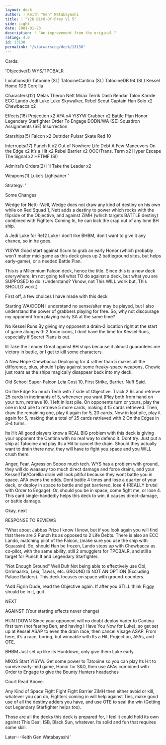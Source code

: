 ```yaml
---
layout: deck
author: ! Keith "Gen" Watabayashi
title: ! "Y2K Bird-Of-Prey V1 5"
side: Light
date: 2001-01-23
description: ! "An improvement from the original."
rating: 4.0
id: 13138
permalink: "/starwarsccg/deck/13138"
---
```

Cards: 

'Objective(1)
WYS/TPCBALR

Locations(6)
Tatooine (SL)
TatooineCantina (SL)
TatooineDB 94 (SL)
Kessel
Home 1DB
Corellia

Characters(12)
Melas
Theron Nett
Mirax Terrik
Dash Rendar
Talon Karrde
ECC Lando
Jedi Luke
Luke Skywalker, Rebel Scout
Captain Han Solo x2
Chewbacca x2

Effects(16)
Projection x2
AFA x4
YISYW
Grabber x2
Battle Plan
Honor
Legendary Starfighter
Order To Engage
DODN/WA (SE)
Squadron Assignments (SE)
Insurrection

Starships(5)
Falcon x2
Outrider
Pulsar Skate
Red 10

Interrupts(17)
Punch It x2
Out of Nowhere
Life Debt
A Few Maneuvers
On the Edge x2
It’s a Hit x2
Rebel Barrier x2
OOC/Trans. Term x2
Hyper Escape
The Signal x2
HFTMF (SI)

Admiral’s Orders(2)
I’ll Take the Leader x2

Weapons(1)
Luke’s Lightsaber
'

Strategy: '

Some Changes

Wedge for Nett--Well, Wedge does not draw any kind of destiny on his own while on Red Squad 1, Nett adds a destiny to power which rocks with the flipside of the Objective, and against ZiMH (which targets BATTLE destiny) combined with Fighters Coming In, he can kick the crap out of any lone BH ship.

A Jedi Luke for Ref2 Luke I don’t like BHBM, don’t want to give it any chance, so in he goes.

YISYW Good start against Scum to grab an early Honor (which probably won’t matter mid-game as this deck gives up 2 battleground sites, but helps early-game), or a needed Battle Plan.


This is a Millennium Falcon deck, hence the title. Since this is a new deck everywhere, Im not going tell what TO do against a deck, but what you are SUPPOSED to do. (Understand? Yknow, not This WILL work but, This SHOULD work.)

First off, a few choices I have made with this deck

Starting WA/DODN I understand no sense/alter may be played, but I also understand the power of grabbers playing for free. So, why not discourage my opponent from playing early SA at the same time?

No Kessel Runs By giving my opponent a drain-2 location right at the start of game along with 2 force icons, I dont have the time for Kessel Runs, especially if Secret Plans is out.

Ill Take the Leader Great against BH ships because it almost guarantees me victory in battle, or I get to kill some characters.

A New Hope Chewbacca Deploying for 4 rather than 5 makes all the difference, plus, should I play against some freaky-space weapons, Chewie just roars as the ships magically disappear back into my deck.

Old School Super-Falcon Leia Cost 10, First Strike, Barrier. Nuff Said.

On the Edge So much Tech with 7 side of Objective. Track 2 6s and retrieve 25 cards in incrimants of 5, whenever you want (Play both from hand on your turn, retrieve 10, 1 left in lost pile. On opponents turn or yours, play the one in lost pile to retrieve 5 more cards, making it 15 cards retrieved. Then, draw the remaining one, play it again for 5, 20 cards. Now in lost pile, play it again for 5, making that a total of 25 cards retrieved with 2 On the Edges in 3-4 turns.

Its Hit All good players know a REAL BIG problem with this deck is giving your opponent the Cantina with no real way to defend it. Dont try. Just put a ship at Tatooine and play Its a Hit to cancel the drain. Should they actually want to drain there now, they will have to fight you space and you WILL crush them.

Anger, Fear, Agression Soooo much tech. WYS has a problem with ground, they will do waaaaay too much direct damage and force drains, and your Kessel/Tat/Corellia drain will look pitiful because they wont battle you in space. AFA evens the odds. Dont battle 4 times and lose a quarter of your deck, or deploy in space to battle and get barriered, lose 4 (REALLY brutal with Order to Engage). Or, should you be in space, come fight me, or lose 4. This card single-handedly helps this deck to win, it causes direct-damage, or battle damage.


Okay, next

RESPONSE TO REVIEWS

"What about Jabbas Prize I know I know, but if you look again you will find that there are 2 Punch Its as opposed to 2 Life Debts. There is also an ECC Lando, matching pilot of the Falcon, (make sure you use the ship with Squassin). So, should Han be frozen, Lando steps up with Chewbacca as co-pilot, with the same ability, still 2 smugglers for TPCBALR, and still a target for Punch It and Legendary Starfighter.

"Not Enough Ground" Well Duh Not being able to effectively use Obi, Orrimaarko, Leia, Tawss, etc. GROUND IS NOT AN OPTION (Excluding Palace Raiders). This deck focuses on space with ground-counters.

"Add Figrin Dude, read the Objective again. If after you STILL think Figgy should be in it, quit.

NEXT

AGAINST
(Your starting effects never change)

HUNTDOWN Since your opponent will no doubt deploy Vader to Cantina first turn (not fearing Ben, and having I Have You Now for Luke), so get set up at Kessel ASAP to even the drain race, then cancel Visage ASAP. From here, it’s a race, boring, but winnable with Its a Hit, Projection, AFAs, and OTE.

BHBM Just set up like its Huntdown, only give them Luke early.

MKOS Start YISYW. Get some power to Tatooine so you can play Its Hit to survive early-mid game, Honor for S&D, then use AFAs combined with Order to Engage to give the Bounty Hunters headaches

Court Read Above.

Any Kind of Space Fight Fight Fight Barrier ZiMH then either avoid or kill, whatever you can do, Fighters coming in will help against Ties, make good use of all the destiny adders you have, and use OTE to seal the win (Getting out Legendary Starfighter helps too).

Those are all the decks this deck is prepared for, I feel it could hold its own against This Deal, ISB, Black Sun, whatever. Its solid and fun that requires some skill.

Later---Keith Gen Watabayashi  '
